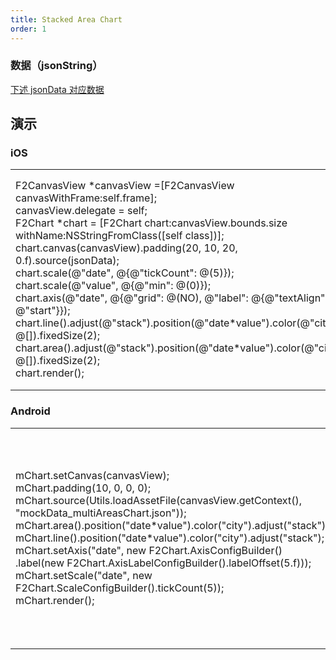 ```yaml
---
title: Stacked Area Chart
order: 1
---
```



### 数据（jsonString）
[下述 jsonData 对应数据](https://gw.alipayobjects.com/os/bmw-prod/a1808820-395f-44de-b069-b923edfdbf75.json)


## 演示

### iOS
<html>
    <table style="margin-left: auto; margin-right: auto;">
        <tr>
            <td width=55%>
             F2CanvasView *canvasView =[F2CanvasView canvasWithFrame:self.frame];<br/>
             canvasView.delegate = self;<br/>
             F2Chart *chart = [F2Chart chart:canvasView.bounds.size withName:NSStringFromClass([self class])];<br/>
             chart.canvas(canvasView).padding(20, 10, 20, 0.f).source(jsonData);<br/>
             chart.scale(@"date", @{@"tickCount": @(5)});<br/>
             chart.scale(@"value", @{@"min": @(0)});<br/>
             chart.axis(@"date", @{@"grid": @(NO), @"label": @{@"textAlign": @"start"}});<br/>
             chart.line().adjust(@"stack").position(@"date*value").color(@"city", @[]).fixedSize(2);<br/>
             chart.area().adjust(@"stack").position(@"date*value").color(@"city", @[]).fixedSize(2);<br/>
             chart.render();<br/>
            </td>
            <td>
             <img src="https://gw.alipayobjects.com/mdn/rms_04a9e5/afts/img/A*SVaSRpL57o4AAAAAAAAAAAAAARQnAQ" style="max-height: 100%" width = "346" />
            </td>
        </tr>
    </table>
</html>


### Android
<html>
    <table style="margin-left: auto; margin-right: auto;">
        <tr>
            <td width= 55%>
             mChart.setCanvas(canvasView);<br/>
             mChart.padding(10, 0, 0, 0);<br/>
             mChart.source(Utils.loadAssetFile(canvasView.getContext(), "mockData_multiAreasChart.json"));<br/>
             mChart.area().position("date*value").color("city").adjust("stack");<br/>
             mChart.line().position("date*value").color("city").adjust("stack");<br/>
             mChart.setAxis("date", new F2Chart.AxisConfigBuilder()
                     .label(new F2Chart.AxisLabelConfigBuilder().labelOffset(5.f)));<br/>
             mChart.setScale("date", new F2Chart.ScaleConfigBuilder().tickCount(5));<br/>
             mChart.render();<br/>
            </td>
            <td>
             <img src="https://gw.alipayobjects.com/mdn/rms_04a9e5/afts/img/A*P9PTSY6NDRIAAAAAAAAAAAAAARQnAQ" style="max-height: 100%" width = "346" />
            </td>
        </tr>
    </table>
</html>